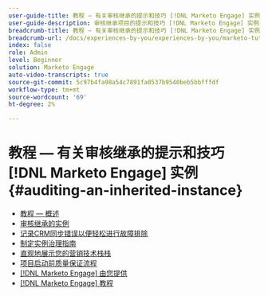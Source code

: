 ```yaml
---
user-guide-title: 教程 — 有关审核继承的提示和技巧 [!DNL Marketo Engage] 实例
user-guide-description: 审核继承项目的提示和技巧 [!DNL Marketo Engage] 实例
breadcrumb-title: 教程 — 有关审核继承的提示和技巧 [!DNL Marketo Engage] 实例
breadcrumb-url: /docs/experiences-by-you/experiences-by-you/marketo-tutorial-inherited-instance/overview.html
index: false
role: Admin
level: Beginner
solution: Marketo Engage
auto-video-transcripts: true
source-git-commit: 5c97b4fa98a54c7891fa0537b9540beb5bbfffdf
workflow-type: tm+mt
source-wordcount: '69'
ht-degree: 2%

---
```



# 教程 — 有关审核继承的提示和技巧 [!DNL Marketo Engage] 实例 {#auditing-an-inherited-instance}

+ [教程 — 概述](/help/marketo-tutorial-inherited-instance/overview.md)
+ [审核继承的实例](/help/marketo-tutorial-inherited-instance/audit-an-inherted-instance.md)
+ [记录CRM同步错误以便轻松进行故障排除](/help/marketo-tutorial-inherited-instance/log-crm-sync-errors-for-easy-troubleshooting.md)
+ [制定实例治理指南](/help/marketo-tutorial-inherited-instance/develop-an-instance-governance-guide.md)
+ [直观地展示您的营销技术栈栈](/help/marketo-tutorial-inherited-instance/create-a-visual-data-flow-diagram.md)
+ [项目启动前质量保证流程](/help/marketo-tutorial-inherited-instance/essential-program-pre-launch-qa.md)
+ [[!DNL Marketo Engage] 由您提供](/https://experienceleague.adobe.com/en/docs/experiences-by-you/experiences-by-you/marketo-engage/overview)
+ [[!DNL Marketo Engage] 教程](https://experienceleague.adobe.com/docs/marketo-learn/tutorials/overview.html?lang=zh-Hans)


